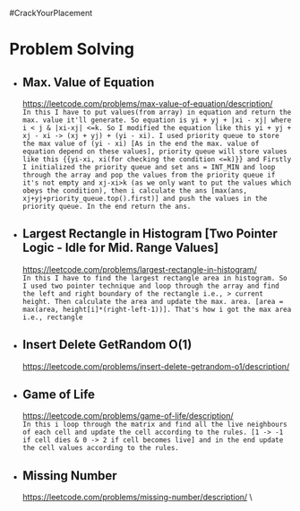 #CrackYourPlacement

# Problem Solving

- ## Max. Value of Equation
    https://leetcode.com/problems/max-value-of-equation/description/ \
    ```In this I have to put values(from array) in equation and return the max. value it'll generate. So equation is yi + yj + |xi - xj| where i < j & |xi-xj| <=k. So I modified the equation like this yi + yj + xj - xi -> (xj + yj) + (yi - xi). I used priority queue to store the max value of (yi - xi) [As in the end the max. value of equation depend on these values], priority queue will store values like this {{yi-xi, xi(for checking the condition <=k)}} and Firstly I initialized the priority queue and set ans = INT_MIN and loop through the array and pop the values from the priority queue if it's not empty and xj-xi>k (as we only want to put the values which obeys the condition), then i calculate the ans [max(ans, xj+yj+priority_queue.top().first)] and push the values in the priority queue. In the end return the ans.```

- ## Largest Rectangle in Histogram [Two Pointer Logic - Idle for Mid. Range Values]
    https://leetcode.com/problems/largest-rectangle-in-histogram/ \
    ```In this I have to find the largest rectangle area in histogram. So I used two pointer technique and loop through the array and find the left and right boundary of the rectangle i.e., > current height. Then calculate the area and update the max. area. [area = max(area, height[i]*(right-left-1))]. That's how i got the max area i.e., rectangle```

- ## Insert Delete GetRandom O(1)
    https://leetcode.com/problems/insert-delete-getrandom-o1/description/

- ## Game of Life
    https://leetcode.com/problems/game-of-life/description/ \
    ```In this i loop through the matrix and find all the live neighbours of each cell and update the cell according to the rules. [1 -> -1 if cell dies & 0 -> 2 if cell becomes live] and in the end update the cell values according to the rules.```

- ## Missing Number
    https://leetcode.com/problems/missing-number/description/ \